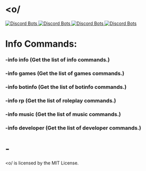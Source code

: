 # <o/

<a href="https://discordbots.org/bot/364399994242859008">
  <img src="https://discordbots.org/api/widget/status/364399994242859008.svg?noavatar=true" alt="Discord Bots" />
</a>
<a href="https://discordbots.org/bot/364399994242859008">
  <img src="https://discordbots.org/api/widget/servers/364399994242859008.svg?noavatar=true" alt="Discord Bots" />
</a>
<a href="https://discordbots.org/bot/364399994242859008">
  <img src="https://discordbots.org/api/widget/upvotes/364399994242859008.svg?noavatar=true" alt="Discord Bots" />
</a>
<a href="https://discordbots.org/bot/364399994242859008">
  <img src="https://discordbots.org/api/widget/lib/364399994242859008.svg?noavatar=true" alt="Discord Bots" />
</a>

# Info Commands:
<h3>-info info (Get the list of info commands.)</h3>
<h3>-info games (Get the list of games commands.)</h3>
<h3>-info botinfo (Get the list of botinfo commands.)</h3>
<h3>-info rp (Get the list of roleplay commands.)</h3>
<h3>-info music (Get the list of music commands.)</h3>
<h3>-info developer (Get the list of developer commands.)</h3>

# -

<p>&lt;o/ is licensed by the MIT License.</p>
